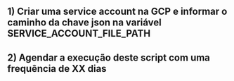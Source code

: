 ## 1) Criar uma service account na GCP e informar o caminho da chave json na variável SERVICE_ACCOUNT_FILE_PATH
## 2) Agendar a execução deste script com uma frequência de XX dias